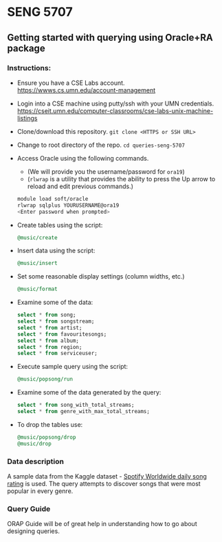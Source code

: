 # SENG 5707

## Getting started with querying using Oracle+RA package

### Instructions:

- Ensure you have a CSE Labs account. https://wwws.cs.umn.edu/account-management
- Login into a CSE machine using putty/ssh with your UMN credentials. https://cseit.umn.edu/computer-classrooms/cse-labs-unix-machine-listings
- Clone/download this repository. `git clone <HTTPS or SSH URL>`
- Change to root directory of the repo. `cd queries-seng-5707`
- Access Oracle using the following commands.
   - (We will provide you the username/password for `ora19`)
   - (`rlwrap` is a utility that provides the ability to press the Up arrow to reload and edit previous commands.)

    ```bash
    module load soft/oracle
    rlwrap sqlplus YOURUSERNAME@ora19
    <Enter password when prompted>
    ```

- Create tables using the script:
    ```sql
    @music/create
    ```

- Insert data using the script:
    ```sql
    @music/insert
    ```

- Set some reasonable display settings (column widths, etc.)
    ```sql
    @music/format
    ```

- Examine some of the data:
    ```sql
    select * from song;
    select * from songstream;
    select * from artist;
    select * from favouritesongs;
    select * from album;
    select * from region;
    select * from serviceuser;
    ```

- Execute sample query using the script:
    ```sql
    @music/popsong/run
    ```

- Examine some of the data generated by the query:
    ```sql
    select * from song_with_total_streams;
    select * from genre_with_max_total_streams;
    ```

- To drop the tables use:
    ```sql
    @music/popsong/drop
    @music/drop
    ```

### Data description

A sample data from the Kaggle dataset - [Spotify Worldwide daily song rating](https://www.kaggle.com/edumucelli/spotifys-worldwide-daily-song-ranking) is used. The query attempts to discover songs that were most popular in every genre. 

### Query Guide

ORAP Guide will be of great help in understanding how to go about designing queries.
